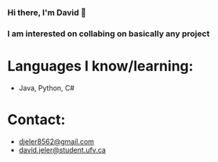 ### Hi there, I'm David 👋
### I am interested on collabing on basically any project

# Languages I know/learning: 
- Java, Python, C#

# Contact: 
- djeler8562@gmail.com
- david.jeler@student.ufv.ca
